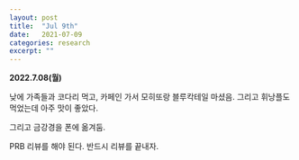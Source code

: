 ```yaml
---
layout: post
title:  "Jul 9th"
date:   2021-07-09
categories: research
excerpt: ""
---
```


**2022.7.08(월)**

낮에 가족들과 코다리 먹고, 카페인 가서 모히또랑 블루칵테일 마셨음. 그리고 휘낭플도 먹었는데 아주 맛이 좋았다. 


그리고 금강경을 폰에 옮겨둠.


PRB 리뷰를 해야 된다. 반드시 리뷰를 끝내자. 